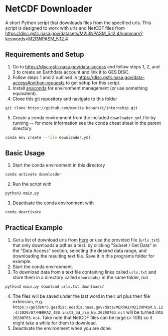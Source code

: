 # NetCDF Downloader

A short Python script that downloads files from the specified urls. This script
is designed to work with urls and NetCDF files from
<https://disc.gsfc.nasa.gov/datasets/M2I3NPASM_5.12.4/summary?keywords=M2I3NPASM_5.12.4>

## Requirements and Setup

1. Go to <https://disc.gsfc.nasa.gov/data-access> and follow steps 1, 2, and
3 to create an Earthdata account and link it to GES DISC.
2. Follow steps 1 and 2 outlined in
<https://disc.gsfc.nasa.gov/data-access#python-requests> to get setup for this
script.
3. Install [anaconda](https://www.anaconda.com/) for environment management (or
use something equivalent).
4. Clone this git repository and navigate to this folder
```bash 
git clone https://github.com/moritz-konarski/internship.git
```
5. Create a conda environment from the included `downloader.yml` file by 
running -- for more information see the conda cheat sheet in the parent
directory.
```bash
conda env create --file downloader.yml
```

## Basic Usage

1. Start the conda environment in this directory
```bash
conda activate downloader
```
2. Run the script with
```bash
python3 main.py
```
3. Deactivate the conda environment with
```bash
conda deactivate
```

## Practical Example

1. Get a list of download urls from
[here](https://disc.gsfc.nasa.gov/datasets/M2I3NPASM_5.12.4/summary?keywords=M2I3NPASM_5.12.4) or use the provided file (`urls.txt`) that only downloads a pdf as a test.
by clicking "Subset / Get Data" in the "Data Access" section, selecting the 
desired data range, and downloading the resulting text file. Save it in this
programs folder for example.
2. Start the conda environment.
3. To download data from a text file containing links called `urls.txt` and 
store them in a directory called `downloads/` in the same folder, run
```bash
python3 main.py download urls.txt downloads/
```
4. The files will be saved under the last word in their url plus their file
extension, e.g.
`https://goldsmr5.gesdisc.eosdis.nasa.gov/data/MERRA2/M2I3NPASM.5.12.4/2020/07/MERRA2_400.inst3_3d_asm_Np.20200703.nc4`
will be turned into `20200703.nc4`. Take note that NetCDF files can be large 
(> 1GB) so it might take a while for them to download.
5. Deactivate the environment when you are done.
